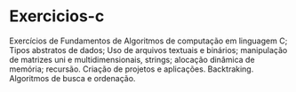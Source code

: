# Exercicios-c
Exercícios de Fundamentos de Algoritmos de computação em linguagem C; 
Tipos abstratos de dados; Uso de arquivos textuais e binários; 
manipulação de matrizes uni e multidimensionais, strings; alocação dinâmica de 
memória; recursão. Criação de projetos e aplicações. Backtraking. Algoritmos de busca e 
ordenação.
